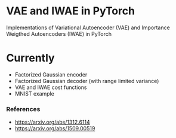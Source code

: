 # VAE and IWAE in PyTorch

Implementations of Variational Autoencoder (VAE) and Importance Weigthed Autoencoders (IWAE) in PyTorch

# Currently
- Factorized Gaussian encoder
- Factorized Gaussian decoder (with range limited variance)
- VAE and IWAE cost functions
- MNIST example

### References
- https://arxiv.org/abs/1312.6114
- https://arxiv.org/abs/1509.00519


